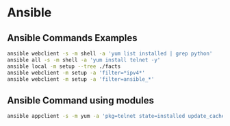 # Ansible

## Ansible Commands Examples

```bash
ansible webclient -s -m shell -a 'yum list installed | grep python'
ansible all -s -m shell -a 'yum install telnet -y'
ansible local -m setup --tree ./facts
ansible webclient -m setup -a 'filter=*ipv4*'
ansible webclient -m setup -a 'filter=ansible_*'
```

## Ansible Command using modules

```bash
ansible appclient -s -m yum -a 'pkg=telnet state=installed update_cache=true'
```
